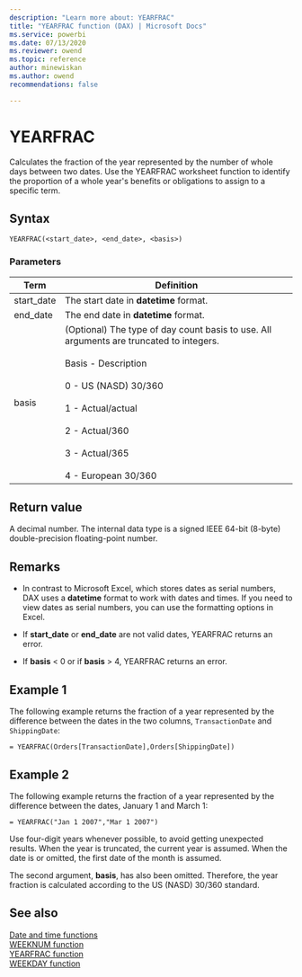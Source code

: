 ```yaml
---
description: "Learn more about: YEARFRAC"
title: "YEARFRAC function (DAX) | Microsoft Docs"
ms.service: powerbi 
ms.date: 07/13/2020
ms.reviewer: owend
ms.topic: reference
author: minewiskan
ms.author: owend 
recommendations: false

---
```

# YEARFRAC

Calculates the fraction of the year represented by the number of whole days between two dates. Use the YEARFRAC worksheet function to identify the proportion of a whole year's benefits or obligations to assign to a specific term.  
  
## Syntax  
  
```dax
YEARFRAC(<start_date>, <end_date>, <basis>)  
```
  
### Parameters  
  
|Term|Definition|  
|--------|--------------|  
|start_date|The start date in **datetime** format.|  
|end_date|The end date in **datetime** format.|  
|basis|(Optional) The type of day count basis to use. All arguments are truncated to integers.<br /><br />Basis - Description<br /><br />0 - US (NASD) 30/360<br /><br />1 -  Actual/actual<br /><br />2 - Actual/360<br /><br />3 -   Actual/365<br /><br />4 - European 30/360|  
  
## Return value

A decimal number. The internal data type is a signed IEEE 64-bit (8-byte) double-precision floating-point number.  
  
## Remarks

- In contrast to Microsoft Excel, which stores dates as serial numbers, DAX uses a **datetime** format to work with dates and times. If you need to view dates as serial numbers, you can use the formatting options in Excel.  
  
- If **start_date** or **end_date** are not valid dates, YEARFRAC returns an error.  
  
- If **basis** &lt; 0 or if **basis** &gt; 4, YEARFRAC returns an error.  
  
## Example 1

The following example returns the fraction of a year represented by the difference between the dates in the two columns, `TransactionDate` and `ShippingDate`:  
  
```dax
= YEARFRAC(Orders[TransactionDate],Orders[ShippingDate])  
```
  
## Example 2

The following example returns the fraction of a year represented by the difference between the dates, January 1 and March 1:  
  
```dax
= YEARFRAC("Jan 1 2007","Mar 1 2007")  
```

Use four-digit years whenever possible, to avoid getting unexpected results. When the year is truncated, the current year is assumed. When the date is or omitted, the first date of the month is assumed.  
  
The second argument, **basis**, has also been omitted. Therefore, the year fraction is calculated according to the US (NASD) 30/360 standard.  
  
## See also

[Date and time functions](date-and-time-functions-dax.md)  
[WEEKNUM function](weeknum-function-dax.md)  
[YEARFRAC function](yearfrac-function-dax.md)  
[WEEKDAY function](weekday-function-dax.md)  

